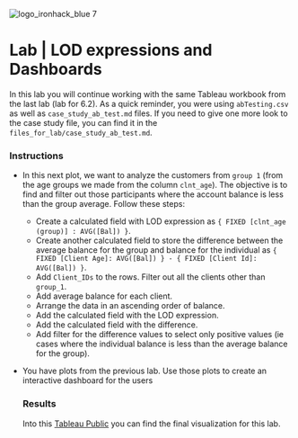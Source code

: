 ![logo_ironhack_blue 7](https://user-images.githubusercontent.com/23629340/40541063-a07a0a8a-601a-11e8-91b5-2f13e4e6b441.png)

# Lab | LOD expressions and Dashboards

In this lab you will continue working with the same Tableau workbook from the last lab (lab for 6.2). As a quick reminder, you were using `abTesting.csv` as well as `case_study_ab_test.md` files. If you need to give one more look to the case study file, you can find it in the `files_for_lab/case_study_ab_test.md`.

### Instructions

- In this next plot, we want to analyze the customers from `group 1` (from the age groups we made from the column `clnt_age`). The objective is to find and filter out those participants where the account balance is less than the group average. Follow these steps:

  - Create a calculated field with LOD expression as `{ FIXED [clnt_age (group)] : AVG([Bal]) }`.
  - Create another calculated field to store the difference between the average balance for the group and balance for the individual as `{ FIXED [Client Age]: AVG([Bal]) } - { FIXED [Client Id]: AVG([Bal]) }`.
  - Add `Client_IDs` to the rows. Filter out all the clients other than `group_1`.
  - Add average balance for each client.
  - Arrange the data in an ascending order of balance.
  - Add the calculated field with the LOD expression.
  - Add the calculated field with the difference.
  - Add filter for the difference values to select only positive values (ie cases where the individual balance is less than the average balance for the group).

- You have plots from the previous lab. Use those plots to create an interactive dashboard for the users

  ### Results

  Into this [Tableau Public](https://public.tableau.com/app/profile/daniel.retana/viz/case_study_ab_test_lod-expressions-dashboards/Dashboard1#1) you can find the final visualization for this lab.
